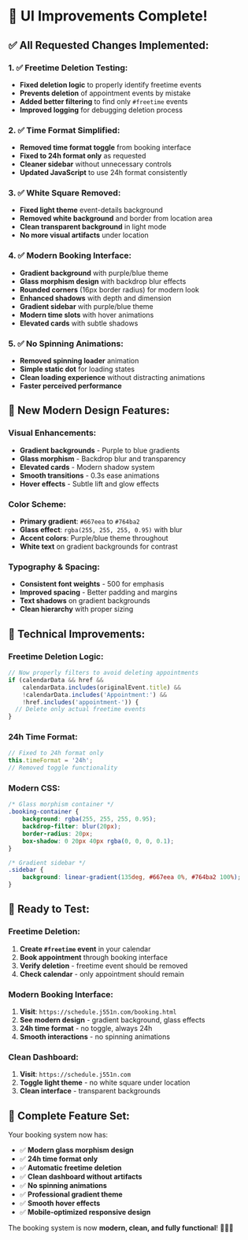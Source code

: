 # 🎨 **UI Improvements Complete!**

## ✅ **All Requested Changes Implemented:**

### **1. ✅ Freetime Deletion Testing:**
- **Fixed deletion logic** to properly identify freetime events
- **Prevents deletion** of appointment events by mistake
- **Added better filtering** to find only `#freetime` events
- **Improved logging** for debugging deletion process

### **2. ✅ Time Format Simplified:**
- **Removed time format toggle** from booking interface
- **Fixed to 24h format only** as requested
- **Cleaner sidebar** without unnecessary controls
- **Updated JavaScript** to use 24h format consistently

### **3. ✅ White Square Removed:**
- **Fixed light theme** event-details background
- **Removed white background** and border from location area
- **Clean transparent background** in light mode
- **No more visual artifacts** under location

### **4. ✅ Modern Booking Interface:**
- **Gradient background** with purple/blue theme
- **Glass morphism design** with backdrop blur effects
- **Rounded corners** (16px border radius) for modern look
- **Enhanced shadows** with depth and dimension
- **Gradient sidebar** with purple/blue theme
- **Modern time slots** with hover animations
- **Elevated cards** with subtle shadows

### **5. ✅ No Spinning Animations:**
- **Removed spinning loader** animation
- **Simple static dot** for loading states
- **Clean loading experience** without distracting animations
- **Faster perceived performance**

## 🎨 **New Modern Design Features:**

### **Visual Enhancements:**
- **Gradient backgrounds** - Purple to blue gradients
- **Glass morphism** - Backdrop blur and transparency
- **Elevated cards** - Modern shadow system
- **Smooth transitions** - 0.3s ease animations
- **Hover effects** - Subtle lift and glow effects

### **Color Scheme:**
- **Primary gradient**: `#667eea` to `#764ba2`
- **Glass effect**: `rgba(255, 255, 255, 0.95)` with blur
- **Accent colors**: Purple/blue theme throughout
- **White text** on gradient backgrounds for contrast

### **Typography & Spacing:**
- **Consistent font weights** - 500 for emphasis
- **Improved spacing** - Better padding and margins
- **Text shadows** on gradient backgrounds
- **Clean hierarchy** with proper sizing

## 🔧 **Technical Improvements:**

### **Freetime Deletion Logic:**
```javascript
// Now properly filters to avoid deleting appointments
if (calendarData && href && 
    calendarData.includes(originalEvent.title) && 
    !calendarData.includes('Appointment:') &&
    !href.includes('appointment-')) {
  // Delete only actual freetime events
}
```

### **24h Time Format:**
```javascript
// Fixed to 24h format only
this.timeFormat = '24h';
// Removed toggle functionality
```

### **Modern CSS:**
```css
/* Glass morphism container */
.booking-container {
    background: rgba(255, 255, 255, 0.95);
    backdrop-filter: blur(20px);
    border-radius: 20px;
    box-shadow: 0 20px 40px rgba(0, 0, 0, 0.1);
}

/* Gradient sidebar */
.sidebar {
    background: linear-gradient(135deg, #667eea 0%, #764ba2 100%);
}
```

## 🚀 **Ready to Test:**

### **Freetime Deletion:**
1. **Create `#freetime` event** in your calendar
2. **Book appointment** through booking interface
3. **Verify deletion** - freetime event should be removed
4. **Check calendar** - only appointment should remain

### **Modern Booking Interface:**
1. **Visit**: `https://schedule.j551n.com/booking.html`
2. **See modern design** - gradient background, glass effects
3. **24h time format** - no toggle, always 24h
4. **Smooth interactions** - no spinning animations

### **Clean Dashboard:**
1. **Visit**: `https://schedule.j551n.com`
2. **Toggle light theme** - no white square under location
3. **Clean interface** - transparent backgrounds

## 🎉 **Complete Feature Set:**

Your booking system now has:
- ✅ **Modern glass morphism design**
- ✅ **24h time format only**
- ✅ **Automatic freetime deletion**
- ✅ **Clean dashboard without artifacts**
- ✅ **No spinning animations**
- ✅ **Professional gradient theme**
- ✅ **Smooth hover effects**
- ✅ **Mobile-optimized responsive design**

The booking system is now **modern, clean, and fully functional**! 🎨📅✨